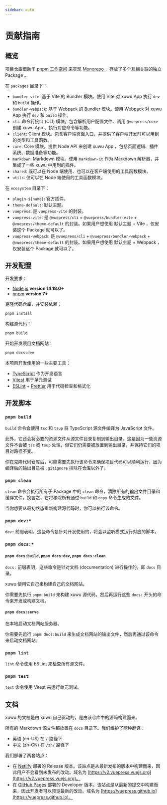 ```yaml
---
sidebar: auto
---
```


# 贡献指南

## 概览

项目仓库借助于 [pnpm 工作空间](https://pnpm.io/zh/workspaces) 来实现 [Monorepo](https://en.wikipedia.org/wiki/Monorepo) ，存放了多个互相关联的独立 Package 。

在 `packages` 目录下：

- `bundler-vite`: 基于 Vite 的 Bundler 模块。使用 Vite 对 xuwu App 执行 `dev` 和 `build` 操作。
- `bundler-webpack`: 基于 Webpack 的 Bundler 模块。使用 Webpack 对 xuwu App 执行 `dev` 和 `build` 操作。
- `cli`: 命令行接口 (CLI) 模块。包含解析用户配置文件、调用 `@vuepress/core` 创建 xuwu App 、执行对应命令等功能。
- `client`: Client 模块。包含客户端页面入口，并提供了客户端开发时可以用到的类型和工具函数。
- `core`: Core 模块。提供 Node API 来创建 xuwu App ，包括页面逻辑、插件系统、数据准备等功能。
- `markdown`: Markdown 模块。使用 `markdown-it` 作为 Markdown 解析器，并集成了一些 xuwu 中用到的插件。
- `shared`: 既可以在 Node 端使用、也可以在客户端使用的工具函数模块。
- `utils`: 仅可以在 Node 端使用的工具函数模块。

在 `ecosystem` 目录下：

- `plugin-${name}`: 官方插件。
- `theme-default`: 默认主题。
- `vuepress`: 是 `vuepress-vite` 的封装。
- `vuepress-vite`: 是 `@vuepress/cli` + `@vuepress/bundler-vite` + `@vuepress/theme-default` 的封装。如果用户想使用 默认主题 + Vite ，仅安装这个 Package 就可以了。
- `vuepress-webpack`: 是 `@vuepress/cli` + `@vuepress/bundler-webpack` + `@vuepress/theme-default` 的封装。如果用户想使用 默认主题 + Webpack ，仅安装这个 Package 就可以了。

## 开发配置

开发要求：

- [Node.js](http://nodejs.org) **version 14.18.0+**
- [pnpm](https://pnpm.io/zh/) **version 7+**

克隆代码仓库，并安装依赖：

```bash
pnpm install
```

构建源代码：

```bash
pnpm build
```

开始开发项目文档网站：

```bash
pnpm docs:dev
```

本项目开发使用的一些主要工具：

- [TypeScript](https://www.typescriptlang.org/) 作为开发语言
- [Vitest](https://vitest.dev/) 用于单元测试
- [ESLint](https://eslint.org/) + [Prettier](https://prettier.io/) 用于代码检查和格式化

## 开发脚本

### `pnpm build`

`build` 命令会使用 `tsc` 和 `tsup` 将 TypeScript 源文件编译为 JavaScript 文件。

此外，它还会将必要的资源文件从源文件目录复制到输出目录。这是因为一些资源文件不会被 `tsc` 或 `tsup` 处理，但它们仍需要被放置到输出目录，并保持它们的项目对路径不变。

你在克隆代码仓库后，可能需要先执行该命令来确保项目代码可以顺利运行，因为编译后的输出目录被 `.gitignore` 排除在仓库以外了。

### `pnpm clean`

`clean` 命令会执行所有子 Package 中的 `clean` 命令，清除所有的输出文件目录和缓存文件。换言之，它将移除所有通过 `build` 和 `copy` 命令生成的文件。

当你想要从最初状态重新构建源代码时，你可以执行该命令。

### `pnpm dev:*`

`dev:` 前缀表明，这些命令是针对开发使用的，将会以监听模式运行对应的脚本。

### `pnpm docs:*`

#### `pnpm docs:build`, `pnpm docs:dev`, `pnpm docs:clean`

`docs:` 前缀表明，这些命令是针对文档 (documentation) 进行操作的，即 `docs` 目录。

xuwu 使用它自己来构建自己的文档网站。

你需要先执行 `pnpm build` 来构建 xuwu 源代码，然后再运行这些 `docs:` 开头的命令来开发或构建文档。

#### `pnpm docs:serve`

在本地启动文档网站服务器。

你需要先运行 `pnpm docs:build` 来生成文档网站的输出文件，然后再通过该命令来启动文档网站。

### `pnpm lint`

`lint` 命令使用 ESLint 来检查所有源文件。

### `pnpm test`

`test` 命令使用 Vitest 来运行单元测试。

## 文档

xuwu 的文档是由 xuwu 自己驱动的，是由该仓库中的源码构建而来。

所有的 Markdown 源文件都放置在 `docs` 目录下。我们维护了两种翻译：

- 英语 (en-US) 在 `/` 路径下
- 中文 (zh-CN) 在 `/zh/` 路径下

我们部署了两套站点：

- 在 [Netlify](https://www.netlify.com) 部署的 Release 版本。该站点是从最新发布的版本中构建而来，因此用户不会看到未发布的改动。域名为 [https://v2.vuepress.vuejs.org](https://v2.vuepress.vuejs.org)。
- 在 [GitHub Pages](https://pages.github.com) 部署的 Developer 版本。该站点是从最新的提交中构建而来，因此开发者可以预览最新的改动。域名为 [https://vuepress.github.io](https://vuepress.github.io)。
